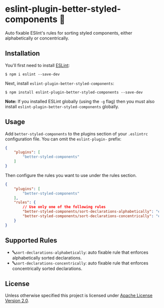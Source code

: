 # eslint-plugin-better-styled-components 💅

Auto fixable ESlint's rules for sorting styled components, either alphabetically or concentrically.

## Installation

You'll first need to install [ESLint](http://eslint.org):

```
$ npm i eslint --save-dev
```

Next, install `eslint-plugin-better-styled-components`:

```
$ npm install eslint-plugin-better-styled-components --save-dev
```

**Note:** If you installed ESLint globally (using the `-g` flag) then you must also install `eslint-plugin-better-styled-components` globally.

## Usage

Add `better-styled-components` to the plugins section of your `.eslintrc` configuration file. You can omit the `eslint-plugin-` prefix:

```json
{
    "plugins": [
        "better-styled-components"
    ]
}
```


Then configure the rules you want to use under the rules section.

```json
{
    "plugins": [
        "better-styled-components"
    ],
    "rules": {
        // Use only one of the following rules
        "better-styled-components/sort-declarations-alphabetically": "error",
        "better-styled-components/sort-declarations-concentrically": "error"
    }
}
```

## Supported Rules

* 🔤`sort-declarations-alphabetically`: auto fixable rule that enforces alphabetically sorted declarations.
* 🔤`sort-declarations-concentrically`: auto fixable rule that enforces concentrically sorted declarations.


## License
Unless otherwise specified this project is licensed under [Apache License Version 2.0](./LICENSE).



